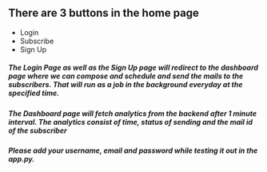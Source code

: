 ## There are 3 buttons in the home page
- Login
- Subscribe
- Sign Up

##### The Login Page as well as the Sign Up page will redirect to the dashboard page where we can compose and schedule and send the mails to the subscribers. That will run as a job in the background everyday at the specified time.

##### The Dashboard page will fetch analytics from the backend after 1 minute interval. The analytics consist of time, status of sending and the mail id of the subscriber

##### Please add your username, email and password while testing it out in the app.py.